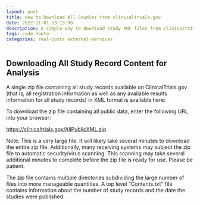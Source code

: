 ```yaml
---
layout: post
title: How to Download All Studies from clinicaltrials.gov
date: 2022-11-01 13:13:00
description: A simple way to download study XML files from clinicaltrials.gov
tags: code howto
categories: real-posts external-services
---
```


## Downloading All Study Record Content for Analysis
A single zip file containing all study records available on ClinicalTrials.gov (that is, all registration information as well as any available results information for all study records) in XML format is available here:

To download the zip file containing all public data, enter the following URL into your browser:

https://clinicaltrials.gov/AllPublicXML.zip

Note: This is a very large file. It will likely take several minutes to download the entire zip file. Additionally, many receiving systems may subject the zip file to automatic security/virus scanning. This scanning may take several additional minutes to complete before the zip file is ready for use. Please be patient.

The zip file contains multiple directories subdividing the large number of files into more manageable quantities. A top level "Contents.txt" file contains information about the number of study records and the date the studies were published.
